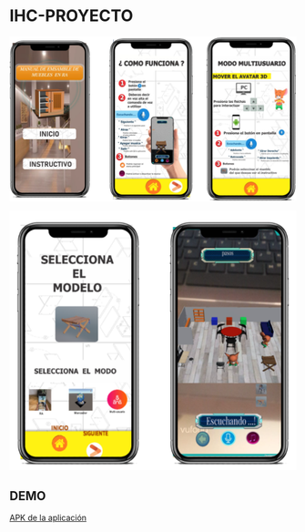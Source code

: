 # IHC-PROYECTO
![img2](https://github.com/AndreaVargasAndia/IHC-PROYECTO/blob/main/img/app1.png)


![img](https://github.com/AndreaVargasAndia/IHC-PROYECTO/blob/main/img/multiusuario.png)



## DEMO
[APK de la aplicación](https://drive.google.com/file/d/1BP6HJ0W0iopOBe-C7PX3eJhXg_D2AS0N/view?usp=sharing)
